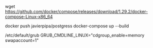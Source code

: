 wget https://github.com/docker/compose/releases/download/1.29.2/docker-compose-Linux-x86_64

docker push javierpipa/postgress
docker-compose up --build

/etc/default/grub
GRUB_CMDLINE_LINUX="cdgroup_enable=memory swapaccount=1"